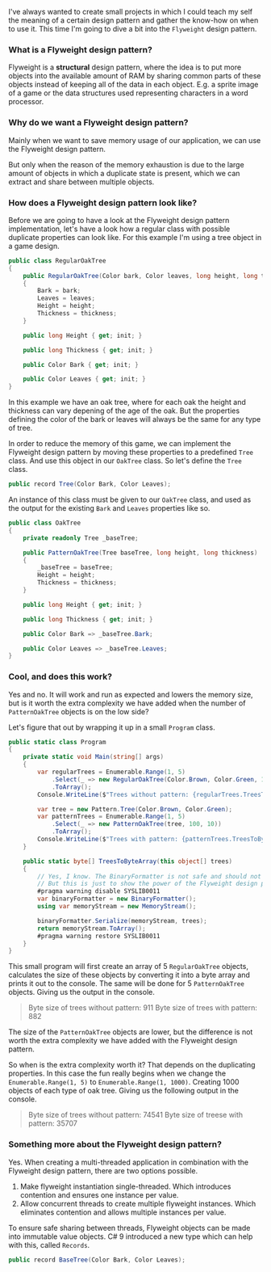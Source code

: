 I've always wanted to create small projects in which I could teach my self the meaning of a certain design pattern and gather the know-how on when to use it. This time I'm going to dive a bit into the `Flyweight` design pattern.

### What is a Flyweight design pattern?

Flyweight is a **structural** design pattern, where the idea is to put more objects into the available amount of RAM by sharing common parts of these objects instead of keeping all of the data in each object. E.g. a sprite image of a game or the data structures used representing characters in a word processor.

### Why do we want a Flyweight design pattern?

Mainly when we want to save memory usage of our application, we can use the Flyweight design pattern.

But only when the reason of the memory exhaustion is due to the large amount of objects in which a duplicate state is present, which we can extract and share between multiple objects.

### How does a Flyweight design pattern look like?

Before we are going to have a look at the Flyweight design pattern implementation, let's have a look how a regular class with possible duplicate properties can look like. For this example I'm using a tree object in a game design.

```csharp
public class RegularOakTree
{
    public RegularOakTree(Color bark, Color leaves, long height, long thickness)
    {
        Bark = bark;
        Leaves = leaves;
        Height = height;
        Thickness = thickness;
    }

    public long Height { get; init; }

    public long Thickness { get; init; }

    public Color Bark { get; init; }

    public Color Leaves { get; init; }
}
```

In this example we have an oak tree, where for each oak the height and thickness can vary depening of the age of the oak. But the properties defining the color of the bark or leaves will always be the same for any type of tree.

In order to reduce the memory of this game, we can implement the Flyweight design pattern by moving these properties to a predefined `Tree` class. And use this object in our `OakTree` class. So let's define the `Tree` class.

```csharp
public record Tree(Color Bark, Color Leaves);
```

An instance of this class must be given to our `OakTree` class, and used as the output for the existing `Bark` and `Leaves` properties like so.

```csharp
public class OakTree
{
    private readonly Tree _baseTree;

    public PatternOakTree(Tree baseTree, long height, long thickness)
    {
        _baseTree = baseTree;
        Height = height;
        Thickness = thickness;
    }

    public long Height { get; init; }

    public long Thickness { get; init; }

    public Color Bark => _baseTree.Bark;

    public Color Leaves => _baseTree.Leaves;
}
```

### Cool, and does this work?

Yes and no. It will work and run as expected and lowers the memory size, but is it worth the extra complexity we have added when the number of `PatternOakTree` objects is on the low side?

Let's figure that out by wrapping it up in a small `Program` class.

```csharp
public static class Program
{
    private static void Main(string[] args)
    {
        var regularTrees = Enumerable.Range(1, 5)
            .Select(_ => new RegularOakTree(Color.Brown, Color.Green, 100, 10))
            .ToArray();
        Console.WriteLine($"Trees without pattern: {regularTrees.TreesToByteArray().Length}");

        var tree = new Pattern.Tree(Color.Brown, Color.Green);
        var patternTrees = Enumerable.Range(1, 5)
            .Select(_ => new PatternOakTree(tree, 100, 10))
            .ToArray();
        Console.WriteLine($"Trees with pattern: {patternTrees.TreesToByteArray().Length}");
    }

    public static byte[] TreesToByteArray(this object[] trees)
    {
        // Yes, I know. The BinaryFormatter is not safe and should not be used.
        // But this is just to show the power of the Flyweight design pattern, so quit whining.
        #pragma warning disable SYSLIB0011
        var binaryFormatter = new BinaryFormatter();
        using var memoryStream = new MemoryStream();

        binaryFormatter.Serialize(memoryStream, trees);
        return memoryStream.ToArray();
        #pragma warning restore SYSLIB0011
    }
}
```

This small program will first create an array of 5 `RegularOakTree` objects, calculates the size of these objects by converting it into a byte array and prints it out to the console. The same will be done for 5 `PatternOakTree` objects. Giving us the output in the console.

> Byte size of trees without pattern: 911
> Byte size of trees with pattern: 882

The size of the `PatternOakTree` objects are lower, but the difference is not worth the extra complexity we have added with the Flyweight design pattern.

So when is the extra complexity worth it? That depends on the duplicating properties. In this case the fun really begins when we change the `Enumerable.Range(1, 5)` to `Enumerable.Range(1, 1000)`. Creating 1000 objects of each type of oak tree. Giving us the following output in the console.

> Byte size of trees without pattern: 74541
> Byte size of treese with pattern: 35707

### Something more about the Flyweight design pattern?

Yes. When creating a multi-threaded application in combination with the Flyweight design pattern, there are two options possible.

1. Make flyweight instantiation single-threaded. Which introduces contention and ensures one instance per value.
2. Allow concurrent threads to create multiple flyweight instances. Which eliminates contention and allows multiple instances per value.

To ensure safe sharing between threads, Flyweight objects can be made into immutable value objects. C# 9 introduced a new type which can help with this, called `Records`.

```csharp
public record BaseTree(Color Bark, Color Leaves);
```
